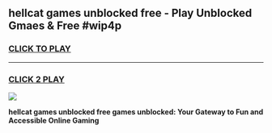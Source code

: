 
## hellcat games unblocked free - Play Unblocked Gmaes & Free #wip4p
<h3>
<a href="https://premium.freeplayer.one?title=hellcat_games_unblocked_free&ref=01M">CLICK TO PLAY</a></h3>
<hr>

<h3>
<a href="https://premium.freeplayer.one?title=hellcat_games_unblocked_free&ref=01M">CLICK 2 PLAY</a>
  
</h3>

<a href="https://premium.freeplayer.one?title=hellcat_games_unblocked_free&ref=01M"><img src="https://clearcache.store/games.png"></a>


**hellcat games unblocked free games unblocked: Your Gateway to Fun and Accessible Online Gaming**
